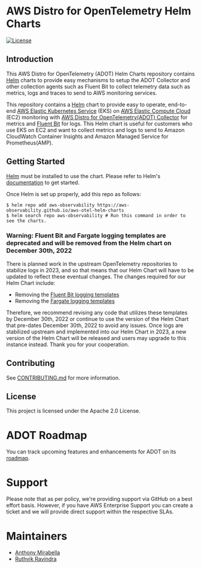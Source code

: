 # AWS Distro for OpenTelemetry Helm Charts
[![License](https://img.shields.io/badge/License-Apache%202.0-blue.svg)](https://opensource.org/licenses/Apache-2.0)

## Introduction
This AWS Distro for OpenTelemetry (ADOT) Helm Charts repository contains [Helm](https://helm.sh/) charts to provide easy mechanisms to setup the ADOT Collector and other collection agents such as Fluent Bit to collect telemetry data such as metrics, logs and traces to send to AWS monitoring services.

This repository contains a [Helm](https://helm.sh/) chart to provide easy to operate, end-to-end  [AWS Elastic Kubernetes Service](https://aws.amazon.com/eks/) (EKS) on [AWS Elastic Compute Cloud](https://aws.amazon.com/ec2/) (EC2) monitoring with [AWS Distro for OpenTelemetry(ADOT) Collector](https://docs.aws.amazon.com/AmazonCloudWatch/latest/monitoring/Container-Insights-EKS-otel.html) for metrics and [Fluent Bit](https://docs.aws.amazon.com/AmazonCloudWatch/latest/monitoring/Container-Insights-setup-logs-FluentBit.html) for logs. This Helm chart is useful for customers who use EKS on EC2 and want to collect metrics and logs to send to Amazon CloudWatch Container Insights and Amazon Managed Service for Prometheus(AMP).

## Getting Started

[Helm](https://helm.sh/) must be installed to use the chart. Please refer to Helm's [documentation](https://helm.sh/docs/) to get started.

Once Helm is set up properly, add this repo as follows:
```console
$ helm repo add aws-observability https://aws-observability.github.io/aws-otel-helm-charts
$ helm search repo aws-observability # Run this command in order to see the charts.
```

### Warning: Fluent Bit and Fargate logging templates are deprecated and will be removed from the Helm chart on December 30th, 2022

There is planned work in the upstream OpenTelemetry repositories to stabilize logs in 2023, and so that means that our Helm Chart will have to be updated to reflect these eventual changes.  The changes required for our Helm Chart include:

* Removing the [Fluent Bit logging templates](https://github.com/aws-observability/aws-otel-helm-charts/tree/main/charts/adot-exporter-for-eks-on-ec2/templates/aws-for-fluent-bit)
* Removing the [Fargate logging templates](https://github.com/aws-observability/aws-otel-helm-charts/tree/main/charts/adot-exporter-for-eks-on-ec2/templates/aws-fargate-logging)

Therefore, we recommend revising any code that utilizes these templates by December 30th, 2022 or continue to use the version of the Helm Chart that pre-dates December 30th, 2022 to avoid any issues.  Once logs are stabilized upstream and implemented into our Helm Chart in 2023, a new version of the Helm Chart will be released and users may upgrade to this instance instead.  Thank you for your cooperation.


## Contributing

See [CONTRIBUTING.md](CONTRIBUTING.md) for more information.

## License

This project is licensed under the Apache 2.0 License.

# ADOT Roadmap 

You can track upcoming features and enhancements for ADOT on its [roadmap](https://github.com/orgs/aws-observability/projects/4).

# Support

Please note that as per policy, we're providing support via GitHub on a best effort basis. However, if you have AWS Enterprise Support you can create a ticket and we will provide direct support within the respective SLAs.

# Maintainers

- [Anthony Mirabella](https://github.com/Aneurysm9)
- [Ruthvik Ravindra](https://github.com/ruthvik17)
